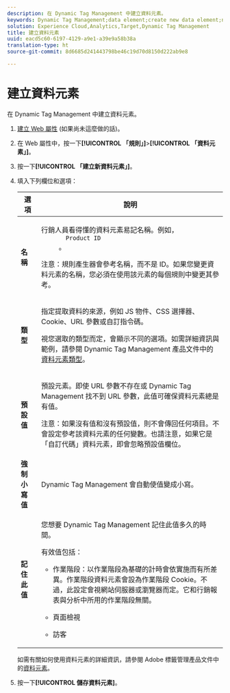 ```yaml
---
description: 在 Dynamic Tag Management 中建立資料元素。
keywords: Dynamic Tag Management;data element;create new data element;name;type;default value;force lowercase value;remember this value for
solution: Experience Cloud,Analytics,Target,Dynamic Tag Management
title: 建立資料元素
uuid: eacd5c60-6197-4129-a9e1-a39e9a58b38a
translation-type: ht
source-git-commit: 8d6685d241443798be46c19d70d8150d222ab9e8

---
```



# 建立資料元素

在 Dynamic Tag Management 中建立資料元素。

1. [建立 Web 屬性](/help/implement/other/dtm/t-create-web-property.md) (如果尚未這麼做的話)。
1. 在 Web 屬性中，按一下&#x200B;**[!UICONTROL 「規則」]**>**[!UICONTROL 「資料元素」]**。
1. 按一下&#x200B;**[!UICONTROL 「建立新資料元素」]**。
1. 填入下列欄位和選項：

   <table id="choicetable_681F7D5B86534FF0B6DB67E117B8E381"> 
    <thead class="chhead sthead"> 
      <th class="choptionhd"> 選項</th> 
      <th class="chdeschd"> 說明</th> 
    </thead> 
    <tr class="chrow strow"> 
      <td class="choption"><strong>名稱</strong></td> 
      <td class="chdesc stentry"> <p>行銷人員看得懂的資料元素易記名稱。例如， 
        <code>
          Product ID
        </code>。 </p> <p> <p>注意：規則產生器會參考名稱，而不是 ID。如果您變更資料元素的名稱，您必須在使用該元素的每個規則中變更其參考。 </p> </p> </td> 
    </tr> 
    <tr class="chrow strow"> 
      <td class="choption"><strong>類型</strong></td> 
      <td class="chdesc stentry"> <p> 指定提取資料的來源，例如 JS 物件、CSS 選擇器、Cookie、URL 參數或自訂指令碼。 </p> <p>視您選取的類型而定，會顯示不同的選項。如需詳細資訊與範例，請參閱 Dynamic Tag Management 產品文件中的<a href="https://docs.adobe.com/content/help/zh-Hant/dtm/using/resources/data-elements.html">資料元素類型</a>。 </p> </td> 
    </tr> 
    <tr class="chrow strow"> 
      <td class="choption"><strong>預設值</strong></td> 
      <td class="chdesc stentry"> <p>預設元素。即使 URL 參數不存在或 Dynamic Tag Management 找不到 URL 參數，此值可確保資料元素總是有值。 </p> <p> <p>注意：如果沒有值和沒有預設值，則不會傳回任何項目。不會設定參考該資料元素的任何變數。也請注意，如果它是「自訂代碼」資料元素，即會忽略預設值欄位。 </p> </p> </td> 
    </tr> 
    <tr class="chrow strow"> 
      <td class="choption"><strong>強制小寫值</strong></td> 
      <td class="chdesc stentry"> <p>Dynamic Tag Management 會自動使值變成小寫。 </p> </td> 
    </tr> 
    <tr class="chrow strow"> 
      <td class="choption"><strong>記住此值</strong></td> 
      <td class="chdesc stentry"> <p>您想要 Dynamic Tag Management 記住此值多久的時間。 </p> <p> 有效值包括： </p> 
      <ul id="ul_52F6CD8FC22942208F3F45492E914104"> 
        <li id="li_32E4366C5B2E46D788CD8478620FE3E0"> <p>作業階段：以作業階段為基礎的計時會依實施而有所差異。作業階段資料元素會設為作業階段 Cookie。不過，此設定會視網站伺服器或瀏覽器而定。它和行銷報表與分析中所用的作業階段無關。 </p> </li> 
        <li id="li_8A944564BF7643E4B21F0EF2394B3FE8"> <p>頁面檢視 </p> </li> 
        <li id="li_5C8A2F2392FD475AA89DDA7D5B5CF88B"> <p>訪客 </p> </li> 
      </ul> </td> 
    </tr> 
   </table>

   如需有關如何使用資料元素的詳細資訊，請參閱 Adobe 標籤管理產品文件中的[資料元素](https://docs.adobe.com/content/help/zh-Hant/dtm/using/resources/data-elements.html)。
1. 按一下&#x200B;**[!UICONTROL 儲存資料元素]**。
